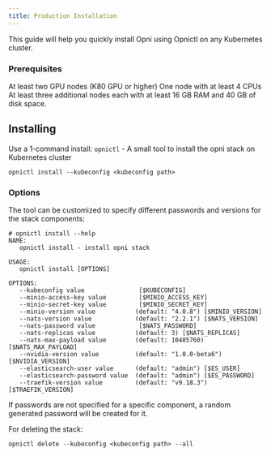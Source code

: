 ```yaml
---
title: Production Installation
---
```


This guide will help you quickly install Opni using Opnictl on any Kubernetes cluster.

### Prerequisites

At least two GPU nodes (K80 GPU or higher)
One node with at least 4 CPUs
At least three additional nodes each with at least 16 GB RAM and 40 GB of disk space.

## Installing
Use a 1-command install: `opnictl` - A small tool to install the opni stack on Kubernetes cluster
```
opnictl install --kubeconfig <kubeconfig path>
```

### Options
The tool can be customized to specify different passwords and versions for the stack components:
```
# opnictl install --help
NAME:
   opnictl install - install opni stack

USAGE:
   opnictl install [OPTIONS]

OPTIONS:
   --kubeconfig value               [$KUBECONFIG]
   --minio-access-key value         [$MINIO_ACCESS_KEY]
   --minio-secret-key value         [$MINIO_SECRET_KEY]
   --minio-version value           (default: "4.0.8") [$MINIO_VERSION]
   --nats-version value            (default: "2.2.1") [$NATS_VERSION]
   --nats-password value            [$NATS_PASSWORD]
   --nats-replicas value           (default: 3) [$NATS_REPLICAS]
   --nats-max-payload value        (default: 10485760) [$NATS_MAX_PAYLOAD]
   --nvidia-version value          (default: "1.0.0-beta6") [$NVIDIA_VERSION]
   --elasticsearch-user value      (default: "admin") [$ES_USER]
   --elasticsearch-password value  (default: "admin") [$ES_PASSWORD]
   --traefik-version value         (default: "v9.18.3") [$TRAEFIK_VERSION]
```
If passwords are not specified for a specific component, a random generated password will be created for it.

For deleting the stack:
```
opnictl delete --kubeconfig <kubeconfig path> --all
```